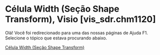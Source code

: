 
# Célula Width (Seção Shape Transform), Visio [vis_sdr.chm1120]

Olá! Você foi redirecionado para uma das nossas páginas de Ajuda F1. Selecione o tópico que estava procurando abaixo.

[Célula Width (Seção Shape Transform)](http://msdn.microsoft.com/library/992ae9d8-ea15-0f5c-ccd6-e4c536099692%28Office.15%29.aspx)
